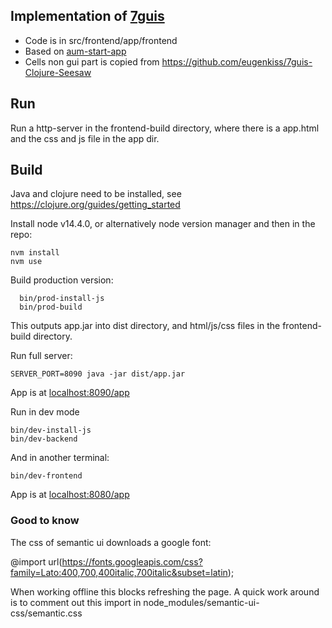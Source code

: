 ## Implementation of [7guis](https://eugenkiss.github.io/7guis/)
- Code is in src/frontend/app/frontend
- Based on [aum-start-app](https://github.com/Michieljoris/aum-starter-app)
- Cells non gui part is copied from https://github.com/eugenkiss/7guis-Clojure-Seesaw

## Run

Run a http-server in the frontend-build directory, where there is a app.html and
the css and js file in the app dir.

## Build

Java and clojure need to be installed, see https://clojure.org/guides/getting_started

Install node v14.4.0,  or alternatively node version manager and then in the repo:

    nvm install
    nvm use

Build production version:

      bin/prod-install-js
      bin/prod-build 
    
This outputs app.jar into dist directory, and html/js/css files in the frontend-build directory.

Run full server:

    SERVER_PORT=8090 java -jar dist/app.jar

App is at [localhost:8090/app]()


 Run in dev mode

    bin/dev-install-js
    bin/dev-backend

And in another terminal:

    bin/dev-frontend

App is at [localhost:8080/app]()

### Good to know
The css of semantic ui downloads a google font:

@import url(https://fonts.googleapis.com/css?family=Lato:400,700,400italic,700italic&subset=latin);

 When working offline this blocks refreshing the page. A quick work around is to
 comment out this import in node_modules/semantic-ui-css/semantic.css
